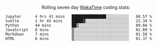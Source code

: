 <!--<p align="center">
  <img width="auto" src ="https://github-readme-stats.vercel.app/api/top-langs/?username=syrkis&layout=compact&hide_border=true&theme=darcula&bg_color=00000000&langs_count=6&hide=jupyter%20notebook,JavaScript,HTML" width = 400>
      <img src ="https://github-readme-streak-stats.herokuapp.com?user=syrkis&theme=darcula&hide_border=true&background=FFFFFF00" width = 400>

</p>-->
<p align="center">Rolling seven day <a href='https://wakatime.com/'> WakaTime</a> coding stats:</p>
<!--START_SECTION:waka-->

```text
Jupyter      4 hrs 41 mins   ███████████████░░░░░░░░░░   60.57 %
Svelte       1 hr 43 mins    █████▓░░░░░░░░░░░░░░░░░░░   22.34 %
Python       44 mins         ██▒░░░░░░░░░░░░░░░░░░░░░░   09.66 %
JavaScript   8 mins          ▒░░░░░░░░░░░░░░░░░░░░░░░░   01.89 %
Markdown     7 mins          ▒░░░░░░░░░░░░░░░░░░░░░░░░   01.58 %
HTML         6 mins          ▒░░░░░░░░░░░░░░░░░░░░░░░░   01.37 %
```

<!--END_SECTION:waka-->
